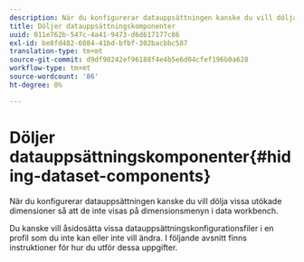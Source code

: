 ```yaml
---
description: När du konfigurerar datauppsättningen kanske du vill dölja vissa utökade dimensioner så att de inte visas på dimensionsmenyn i data workbench.
title: Döljer datauppsättningskomponenter
uuid: 011e762b-547c-4a41-9473-d6d617177c86
exl-id: be8fd482-6084-41bd-bfbf-302bacbbc587
translation-type: tm+mt
source-git-commit: d9df90242ef96188f4e4b5e6d04cfef196b0a628
workflow-type: tm+mt
source-wordcount: '86'
ht-degree: 0%

---
```


# Döljer datauppsättningskomponenter{#hiding-dataset-components}

När du konfigurerar datauppsättningen kanske du vill dölja vissa utökade dimensioner så att de inte visas på dimensionsmenyn i data workbench.

Du kanske vill åsidosätta vissa datauppsättningskonfigurationsfiler i en profil som du inte kan eller inte vill ändra. I följande avsnitt finns instruktioner för hur du utför dessa uppgifter.
